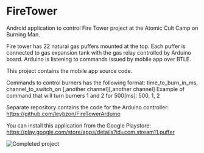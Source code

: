 # FireTower

Android application to control Fire Tower project at the Atomic Cult Camp on Burning Man.

Fire tower has 22 natural gas puffers mounted at the top. Each puffer is connected to gas expansion tank with the gas relay controlled by Arduino board. Arduino is listening to commands issued by mobile app over BTLE. 

This project contains the mobile app source code.

Commands to control burners has the  following format:
time_to_burn_in_ms, channel_to_switch_on [,another channel][,another channel]
Example of command that will turn burners 1 and 2 for 500[ms]: 500, 1, 2 

Separate repository contains the code for the Arduino controller:
https://github.com/leybzon/FireTowerArduino

You can install this application from the Google Playstore:
https://play.google.com/store/apps/details?id=com.stream11.puffer

![Completed project](https://github.com/leybzon/FireTower/blob/master/videotogif_2016.10.04_15.01.57.gif "Completed Project")
